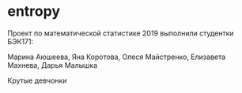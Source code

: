 # entropy

Проект по математической статистике 2019 выполнили студентки БЭК171: 

Марина Аюшеева, Яна Коротова, Олеся Майстренко, Елизавета Махнева, Дарья Малышка

Крутые девчонки

